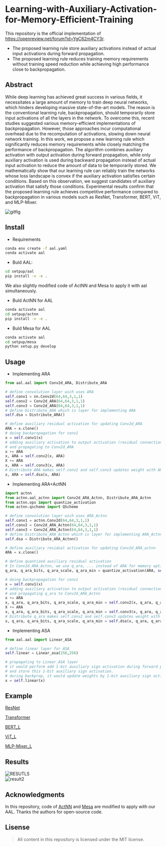 # Learning-with-Auxiliary-Activation-for-Memory-Efficient-Training

This repository is the official implementation of https://openreview.net/forum?id=YgC62m4CY3r.

+ The proposed learning rule store auxiliary activations instead of actual input activations during forward propagation.
+ The proposed learning rule reduces training memory requirements without training speed reduction while achieving high performance close to backpropagation.

## Abstract

While deep learning has achieved great success in various fields, it necessitates a large amount of memory to train deep neural networks, which hinders developing massive state-of-the-art models. The reason is the conventional learning rule, backpropagation, should temporarily store input activations of all the layers in the network. To overcome this, recent studies suggested various memory-efficient implementations of backpropagation. However, those approaches incur computational overhead due to the recomputation of activations, slowing down neural network training. In this work, we propose a new learning rule which significantly reduces memory requirements while closely matching the performance of backpropagation. The algorithm combines auxiliary activation with output activation during forward propagation, while only auxiliary activation is used during backward propagation instead of actual input activation to reduce the amount of data to be temporarily stored. We mathematically show that our learning rule can reliably train the networks whose loss landscape is convex if the auxiliary activation satisfies certain conditions. Based on this observation, we suggest candidates of auxiliary activation that satisfy those conditions. Experimental results confirm that the proposed learning rule achieves competitive performance compared to backpropagation in various models such as ResNet, Transformer, BERT, ViT, and MLP-Mixer.

![gitfig](https://user-images.githubusercontent.com/114454500/192741100-52b870ac-21e0-40de-bac6-2a9c11bfae1d.png)

## Install

+ Requirements
```bash
conda env create -f aal.yaml
conda activate aal
```

+ Buld AAL:
```bash
cd setpup/aal
pip install -v -e .
```

We also slightly modified code of ActNN and Mesa to apply it with aal simultaneously.

+ Buld ActNN for AAL
```bash
conda activate aal
cd setpup/actnn
pip install -v -e .
```
+ Buld Mesa for AAL
```bash
conda activate aal
cd setpup/mesa
python setup.py develop
```

## Usage 

+ Implementing ARA
```python
from aal.aal import Conv2d_ARA, Distribute_ARA

# define convolution layer wich uses ARA
self.conv1 = nn.Conv2d(64,64,3,1,1)
self.conv2 = Conv2d_ARA(64,64,3,1,1)
self.conv3 = Conv2d_ARA(64,64,3,1,1)
# define Distribute_ARA which is layer for implementing ARA
self.dsa = Distribute_ARA()

# define auxiliary residual activation for updating Conv2d_ARA
ARA = x.clone()
# doing backpropagation for conv1
x = self.conv1(x)
# adding auxiliary activation to output activation (residual connection)
# and propagating to Conv2d_ARA
x += ARA
x, ARA = self.conv2(x, ARA)
X += ARA
x, ARA = self.conv3(x, ARA)
# Distribute ARA makes self.conv2 and self.conv3 updates weight with ARA, not x!
x, ARA = self.dsa(x, ARA)
```

+ Implementing ARA+ActNN
```python
import actnn
from actnn.aal_actnn import Conv2d_ARA_Actnn, Distribute_ARA_Actnn
from actnn.ops import quantize_activation
from actnn.qscheme import QScheme

# define convolution layer wich uses ARA_Actnn
self.conv1 = actnn.Conv2d(64,64,3,1,1)
self.conv2 = Conv2d_ARA_Actnn(64,64,3,1,1)
self.conv3 = Conv2d_ARA_Actnn(64,64,3,1,1)
# define Distribute_ARA_Actnn which is layer for implementing ARA_Actnn
self.dsa = Distribute_ARA_Actnn()

# define auxiliary residual activation for updating Conv2d_ARA_actnn
ARA = x.clone()

# define quantized auxiliary residual activation
# In Conv2d_ARA_Actnn, we use q_ara, ... instead of ARA for memory optimization when performing backpropagation
q_ara, q_ara_bits, q_ara_scale, q_ara_min = quantize_activation(ARA, self.scheme)

# doing backpropagation for conv1
x = self.conv1(x)
# adding auxiliary activation to output activation (residual connection)
# and propagating q_ara to Conv2d_ARA_Actnn
x += ARA
x, q_ara, q_ara_bits, q_ara_scale, q_ara_min = self.conv2(x, q_ara, q_ara_bits, q_ara_scale, q_ara_min)
X += ARA
x, q_ara, q_ara_bits, q_ara_scale, q_ara_min = self.conv3(x, q_ara, q_ara_bits, q_ara_scale, q_ara_min)
# Distribute q_ara makes self.conv2 and self.conv3 updates weight with q_ara, not x!
x, q_ara, q_ara_bits, q_ara_scale, q_ara_min = self.dsa(x, q_ara, q_ara_bits, q_ara_scale, q_ara_min)
```


+ Implementing ASA
```python
from aal.aal import Linear_ASA

# define linear layer for ASA
self.linear = Linear_asa(256,256)

# propagating to Linear_ASA layer
# it would perform add 1-bit auxiliary sign activation during forward propagation
# and store this 1-bit auxiliary sign activation.
# during backprop, it would update weights by 1-bit auxiliary sign activation
x = self.linear(x)
```

## Example

[ResNet](https://github.com/asdfasgqergadsad/Auxiliary_Activation_Learning/tree/main/experiments/ResNet)

[Transformer](https://github.com/asdfasgqergadsad/Auxiliary_Activation_Learning/tree/main/experiments/Transformer)

[BERT_L](https://github.com/asdfasgqergadsad/Auxiliary_Activation_Learning/tree/main/experiments/BERT_L)

[ViT_L](https://github.com/asdfasgqergadsad/Auxiliary_Activation_Learning/tree/main/experiments/ViT_L)

[MLP-Mixer_L](https://github.com/asdfasgqergadsad/Auxiliary_Activation_Learning/tree/main/experiments/MLP-Mixer_L)


## Results
![RESUTLS](https://github.com/WooSunghyeon/Auxiliary_Activation_Learning/assets/85105077/102873f4-a418-40b8-9a8e-a7c085b52ffb)  
![result2](https://user-images.githubusercontent.com/114454500/192739585-98379113-d735-47e9-b72a-84e92028b3b3.png)

 
## Acknowledgments
  
  In this repository, code of [ActNN](https://github.com/ucbrise/actnn) and [Mesa](https://github.com/ziplab/Mesa) are modified to apply with our AAL.
  Thanks the authors for open-source code.
  
 ## Lisense

> All content in this repository is licensed under the MIT license. 

